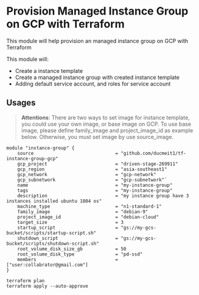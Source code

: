 # Provision Managed Instance Group on GCP with Terraform

This module will help provision an managed instance group on GCP with Terraform

This module will:

- Create a instance template
- Create a managed instance group with created instance template
- Adding default service account, and roles for service account

## Usages

> **Attentions**: There are two ways to set image for instance template, you could use your own image, or base image on GCP. To use base image, please define family_image and project_image_id as example below. Otherwise, you must set image by use source_image.

```hcl
module "instance-group" {
    source                              = "github.com/ducmeit1/tf-instance-group-gcp"
    gcp_project                         = "driven-stage-269911"
    gcp_region                          = "asia-southeast1"
    gcp_network                         = "gcp-network"
    gcp_subnetwork                      = "gcp-subnetwork"`
    name                                = "my-instance-group"
    tags                                = "my-instance-group"
    description                         = "my instance group have 3 instances installed ubuntu 1804 os"
    machine_type                        = "n1-standard-1"
    family_image                        = "debian-9"
    project_image_id                    = "debian-cloud"
    target_size                         = 3
    startup_script                      = "gs://my-gcs-bucket/scripts/startup-script.sh"
    shutdown_script                     = "gs://my-gcs-bucket/scripts/shutdown-script.sh"
    root_volume_disk_size_gb            = 50
    root_volume_disk_type               = "pd-ssd"
    members                             = ["user:collabrator@gmail.com"]
}
```

```shell
terraform plan
terraform apply --auto-approve
```